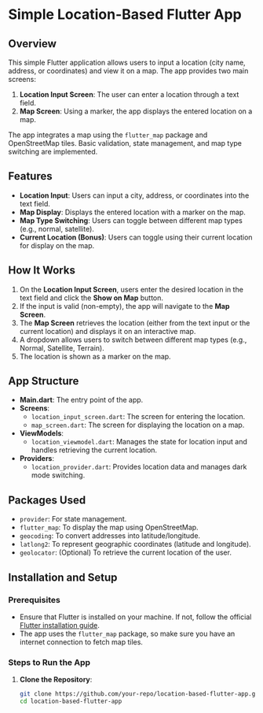 # Simple Location-Based Flutter App

## Overview

This simple Flutter application allows users to input a location (city name, address, or coordinates) and view it on a map. The app provides two main screens:
1. **Location Input Screen**: The user can enter a location through a text field.
2. **Map Screen**: Using a marker, the app displays the entered location on a map.

The app integrates a map using the `flutter_map` package and OpenStreetMap tiles. Basic validation, state management, and map type switching are implemented.

## Features

- **Location Input**: Users can input a city, address, or coordinates into the text field.
- **Map Display**: Displays the entered location with a marker on the map.
- **Map Type Switching**: Users can toggle between different map types (e.g., normal, satellite).
- **Current Location (Bonus)**: Users can toggle using their current location for display on the map.

## How It Works

1. On the **Location Input Screen**, users enter the desired location in the text field and click the **Show on Map** button.
2. If the input is valid (non-empty), the app will navigate to the **Map Screen**.
3. The **Map Screen** retrieves the location (either from the text input or the current location) and displays it on an interactive map.
4. A dropdown allows users to switch between different map types (e.g., Normal, Satellite, Terrain).
5. The location is shown as a marker on the map.

## App Structure

- **Main.dart**: The entry point of the app.
- **Screens**:
  - `location_input_screen.dart`: The screen for entering the location.
  - `map_screen.dart`: The screen for displaying the location on a map.
- **ViewModels**:
  - `location_viewmodel.dart`: Manages the state for location input and handles retrieving the current location.
- **Providers**:
  - `location_provider.dart`: Provides location data and manages dark mode switching.

## Packages Used

- `provider`: For state management.
- `flutter_map`: To display the map using OpenStreetMap.
- `geocoding`: To convert addresses into latitude/longitude.
- `latlong2`: To represent geographic coordinates (latitude and longitude).
- `geolocator`: (Optional) To retrieve the current location of the user.

## Installation and Setup

### Prerequisites
- Ensure that Flutter is installed on your machine. If not, follow the official [Flutter installation guide](https://flutter.dev/docs/get-started/install).
- The app uses the `flutter_map` package, so make sure you have an internet connection to fetch map tiles.

### Steps to Run the App

1. **Clone the Repository**:
   ```bash
   git clone https://github.com/your-repo/location-based-flutter-app.git
   cd location-based-flutter-app
